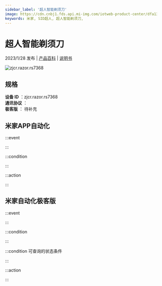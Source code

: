 ```yaml
---
sidebar_label: '超人智能剃须刀'
image: https://cdn.cnbj1.fds.api.mi-img.com/iotweb-product-center/dfa13035021836c595d98a7e9ed54866_1671428565342.png?GalaxyAccessKeyId=AKVGLQWBOVIRQ3XLEW&Expires=9223372036854775807&Signature=2iUbMyraRcg+K3p2YjtEW8PKR0Q=
keywords: 米家, SID超人, 超人智能剃须刀, 
---
```

# 超人智能剃须刀

2023/1/28 发布 | [产品百科](https://home.mi.com/webapp/content/baike/product/index.html?model=zjcr.razor.rs7368/) | [说明书](https://home.mi.com/views/introduction.html?model=zjcr.razor.rs7368&region=cn)

![zjcr.razor.rs7368](https://cdn.cnbj1.fds.api.mi-img.com/iotweb-product-center/dfa13035021836c595d98a7e9ed54866_1671428565342.png?GalaxyAccessKeyId=AKVGLQWBOVIRQ3XLEW&Expires=9223372036854775807&Signature=2iUbMyraRcg+K3p2YjtEW8PKR0Q=)

## 规格  
> 
**设备 ID** ：zjcr.razor.rs7368  
**通讯协议** ：  
**极客版**  ： 待补充 


## 米家APP自动化  

:::event  

:::

:::condition  

:::

:::action   

:::

## 米家自动化极客版  

:::event  

:::

:::condition  

:::

:::condition 可查询的状态条件  

:::

:::action  

:::

        
